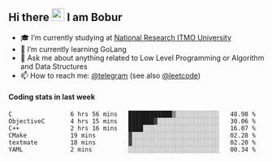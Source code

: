 ## Hi there <img src="https://media.giphy.com/media/hvRJCLFzcasrR4ia7z/giphy.gif" width="25px" height="25px"> I am Bobur

- :mortar_board: I’m currently studying at [National Research ITMO University](https://itmo.ru/)
- :seedling: I’m currently learning GoLang
- :speech_balloon: Ask me about anything related to Low Level Programming or Algorithm and Data Structures
- :mailbox: How to reach me: [@telegram](https://t.me/octoant) (see also [@leetcode](https://leetcode.com/octoant/))    

#### Coding stats in last week

<!--START_SECTION:waka-->

```text
C                6 hrs 56 mins   ████████████▒░░░░░░░░░░░░   48.98 %
ObjectiveC       4 hrs 15 mins   ███████▓░░░░░░░░░░░░░░░░░   30.06 %
C++              2 hrs 16 mins   ████░░░░░░░░░░░░░░░░░░░░░   16.07 %
CMake            19 mins         ▓░░░░░░░░░░░░░░░░░░░░░░░░   02.28 %
textmate         18 mins         ▓░░░░░░░░░░░░░░░░░░░░░░░░   02.20 %
YAML             2 mins          ░░░░░░░░░░░░░░░░░░░░░░░░░   00.34 %
```

<!--END_SECTION:waka-->
